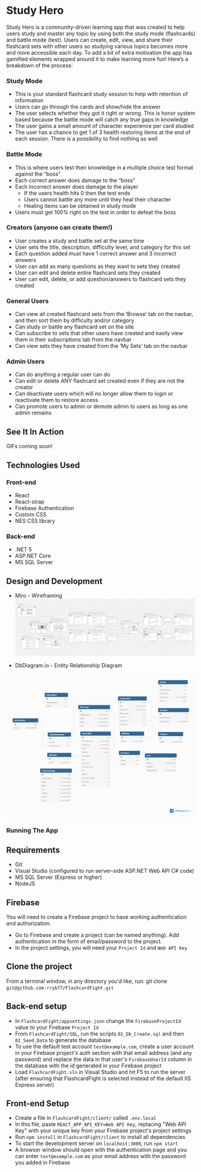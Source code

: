 # Study Hero

Study Hero is a community-driven learning app that was created to help users study and master any topic by using both the study mode (flashcards) and battle mode (test). Users can create, edit, view, and share their flashcard sets with other users so studying various topics becomes more and more accessible each day. To add a bit of extra motivation the app has gamified elements wrapped around it to make learning more fun! Here’s a breakdown of the process:

### Study Mode
* This is your standard flashcard study session to help with retention of information
* Users can go through the cards and show/hide the answer
* The user selects whether they got it right or wrong. This is honor system based because the battle mode will catch any true gaps in knowledge
* The user gains a small amount of character experience per card studied
* The user has a chance to get 1 of 3 health restoring items at the end of each session. There is a possibility to find nothing as well

### Battle Mode
* This is where users test their knowledge in a multiple choice test format against the “boss”
* Each correct answer does damage to the “boss”
* Each incorrect answer does damage to the player
	* If the users health hits 0 then the test ends
	* Users cannot battle any more until they heal their character
	* Healing items can be obtained in study mode
* Users must get 100% right on the test in order to defeat the boss

### Creators (anyone can create them!)
* User creates a study and battle set at the same time
* User sets the title, description, difficulty level, and category for this set
* Each question added must have 1 correct answer and 3 incorrect answers
* User can add as many questions as they want to sets they created
* User can edit and delete entire flashcard sets they created
* User can edit, delete, or add question/answers to flashcard sets they created

### General Users
* Can view all created flashcard sets from the ‘Browse’ tab on the navbar, and then sort them by difficulty and/or category
* Can study or battle any flashcard set on the site
* Can subscribe to sets that other users have created and easily view them in their subscriptions tab from the navbar
* Can view sets they have created from the ‘My Sets’ tab on the navbar

### Admin Users
* Can do anything a regular user can do
* Can edit or delete ANY flashcard set created even if they are not the creator
* Can deactivate users which will no longer allow them to login or reactivate them to restore access
* Can promote users to admin or demote admin to users as long as one admin remains

## See It In Action

GIFs coming soon!

## Technologies Used

### Front-end
* React
* React-strap
* Firebase Authentication
* Custom CSS
* NES CSS library

### Back-end
* .NET 5
* ASP.NET Core
* MS SQL Server

## Design and Development
* Miro - Wireframing
![](StudyHeroWireframe.png)

* DbDiagram.io - Entity Relationship Diagram

![](StudyHeroERD.png)

### Running The App

## Requirements
* Git
* Visual Studio (configured to run server-side ASP.NET Web API C# code)
* MS SQL Server (Express or higher)
* NodeJS

## Firebase

You will need to create a Firebase project to have working authentication and authorization.

* Go to Firebase and create a project (can be named anything). Add authentication in the form of email/password to the project.
* In the project settings, you will need your `Project Id` and `Web API Key`

## Clone the project
From a terminal window, in any directory you'd like, run: git clone `git@github.com:rryb77/FlashcardFight.git`

## Back-end setup
* In `FlashcardFight/appsettings.json` change the `FirebaseProjectId` value to your Firebase `Project Id`
* From `FlashcardFight/SQL`, run the scripts `01_Db_Create.sql` and then `02_Seed_Data` to generate the database
* To use the default test account `test@example.com`, create a user account in your Firebase project's auth section with that email address (and any password) and replace the data in that user's `FirebaseUserId` column in the database with the id generated in your Firebase project
* Load `FlashcardFight.sln` in Visual Studio and hit F5 to run the server (after ensuring that FlashcardFight is selected instead of the default IIS Express server)

## Front-end Setup
* Create a file in `FlashcardFight/client/` called `.env.local`
* In this file, paste `REACT_APP_API_KEY=Web API Key`, replacing "Web API Key" with your unique key from your Firebase project's project settings
* Run `npm install` in `FlashcardFight/client` to install all dependencies
* To start the development server on `localhost:3000`, run `npm start`
* A browser window should open with the authentication page and you can enter `test@example.com` as your email address with the password you added in Firebase
